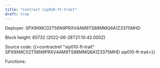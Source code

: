 ```yaml
---
title: "Contract sip010-ft-trait"
draft: true
---
```

Deployer: SPX9XMC02T56N9PRXV4AM9TS88MMQ6A1Z3375MHD


 



Block height: 65732 (2022-06-28T21:10:42.000Z)

Source code: {{<contractref "sip010-ft-trait" SPX9XMC02T56N9PRXV4AM9TS88MMQ6A1Z3375MHD sip010-ft-trait>}}

Functions:


